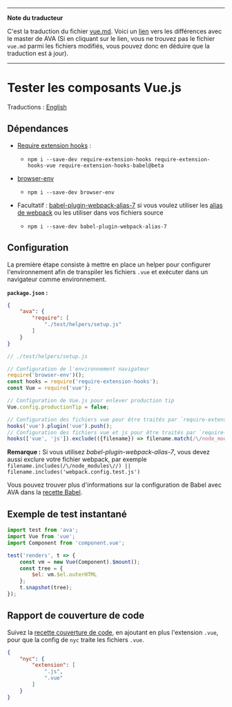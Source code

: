 ___
**Note du traducteur**

C'est la traduction du fichier [vue.md](https://github.com/avajs/ava/blob/master/docs/recipes/vue.md). Voici un [lien](https://github.com/avajs/ava/compare/c3bcbf2a568c12017fe0da041dc247a226019001...master#diff-09533a825d46c23878919cd6e9bb1182) vers les différences avec le master de AVA (Si en cliquant sur le lien, vous ne trouvez pas le fichier `vue.md` parmi les fichiers modifiés, vous pouvez donc en déduire que la traduction est à jour).
___
# Tester les composants Vue.js

Traductions : [English](https://github.com/avajs/ava/blob/master/docs/recipes/vue.md)

## Dépendances

- [Require extension hooks](https://github.com/jackmellis/require-extension-hooks) :
	- `npm i --save-dev require-extension-hooks require-extension-hooks-vue require-extension-hooks-babel@beta`

- [browser-env](browser-testing.md)
	- `npm i --save-dev browser-env`

- Facultatif : [babel-plugin-webpack-alias-7](https://github.com/shortminds/babel-plugin-webpack-alias-7) si vous voulez utiliser les [alias de webpack](https://webpack.js.org/configuration/resolve/#resolve-alias) ou les utiliser dans vos fichiers source
	- `npm i --save-dev babel-plugin-webpack-alias-7`

## Configuration

La première étape consiste à mettre en place un helper pour configurer l'environnement afin de transpiler les fichiers `.vue` et exécuter dans un navigateur comme environnement.

**`package.json` :**

```json
{
	"ava": {
		"require": [
			"./test/helpers/setup.js"
		]
	}
}
```

```js
// ./test/helpers/setup.js

// Configuration de l'environnement navigateur
require('browser-env')();
const hooks = require('require-extension-hooks');
const Vue = require('vue');

// Configuration de Vue.js pour enlever production tip
Vue.config.productionTip = false;

// Configuration des fichiers vue pour être traités par `require-extension-hooks-vue`
hooks('vue').plugin('vue').push();
// Configuration des fichiers vue et js pour être traités par `require-extension-hooks-babel`
hooks(['vue', 'js']).exclude(({filename}) => filename.match(/\/node_modules\//)).plugin('babel').push();
```

**Remarque :** Si vous utilisez _babel-plugin-webpack-alias-7_, vous devez aussi exclure votre fichier webpack, par exemple `filename.includes(/\/node_modules\//) || filename.includes('webpack.config.test.js')`

Vous pouvez trouver plus d'informations sur la configuration de Babel avec AVA dans la [recette Babel](babel.md).

## Exemple de test instantané

```js
import test from 'ava';
import Vue from 'vue';
import Component from 'component.vue';

test('renders', t => {
	const vm = new Vue(Component).$mount();
	const tree = {
		$el: vm.$el.outerHTML
	};
	t.snapshot(tree);
});
```

## Rapport de couverture de code

Suivez la [recette couverture de code](code-coverage.md), en ajoutant en plus l'extension `.vue`, pour que la config de `nyc` traite les fichiers `.vue`.

```json
{
	"nyc": {
		"extension": [
			".js",
			".vue"
		]
	}
}
```
